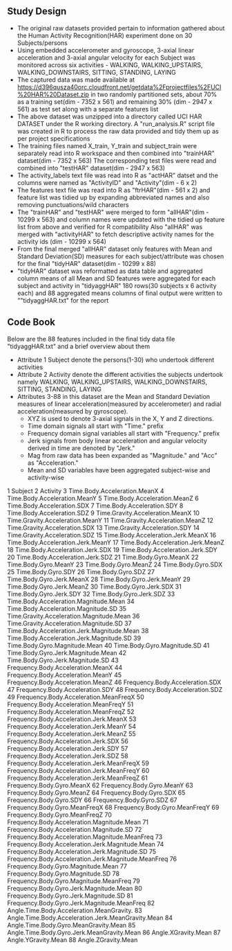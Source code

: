 ## Study Design

- The original raw datasets provided pertain to information gathered about the Human Activity Recognition(HAR) experiment done on 30 Subjects/persons
- Using embedded accelerometer and gyroscope, 3-axial linear acceleration and 3-axial angular velocity for each Subject was monitored across six activities - 
WALKING, WALKING_UPSTAIRS, WALKING_DOWNSTAIRS, SITTING, STANDING, LAYING
- The captured data was made available at https://d396qusza40orc.cloudfront.net/getdata%2Fprojectfiles%2FUCI%20HAR%20Dataset.zip in two randomly partitioned sets, 
about 70% as a training set(dim - 7352 x 561) and remaining 30% (dim - 2947 x 561) as test set along with a separate features list 
- The above dataset was unzipped into a directory called UCI HAR DATASET under the R working directory. A "run_analysis.R" script file was created in R to process
the raw data provided and tidy them up as per project specifications
- The training files named X_train, Y_train and subject_train were separately read into R workspace and then combined into "trainHAR" dataset(dim - 7352 x 563)
The corresponding test files were read and combined into "testHAR" dataset(dim - 2947 x 563)
- The activity_labels text file was read into R as "actHAR" datset and the columns were named as "ActivityID" and "Activity"(dim - 6 x 2) 	
- The features text file was read into R as "ftrHAR"(dim - 561 x 2) and feature list was tidied up by expanding abbreviated names and also removing punctuations/wild characters
- The "trainHAR" and "testHAR" were merged to form "allHAR"(dim - 10299 x 563) and column names were updated with the tidied up feature list from above and verified for R compatibility
Also "allHAR" was merged with "activityHAR" to fetch descriptive activity names for the activity ids (dim - 10299 x 564)
- From the final merged "allHAR" dataset only features with Mean and Standard Deviation(SD) measures for each subject/attribute was chosen for the final "tidyHAR" dataset(dim - 10299 x 88)
- "tidyHAR" dataset was reformatted as data table and aggregated column means of all Mean and SD features were aggregated for each subject and activity in 
"tidyaggHAR" 180 rows(30 subjects x 6 activity each)  and 88 aggregated means columns of final output were written to ""tidyaggHAR.txt" for the report

## Code Book

Below are the 88 features included in the final tidy data file "tidyaggHAR.txt" and a brief overview about them

- Attribute 1 Subject denote the persons(1-30) who undertook different activities
- Attribute 2 Activity denote the different activities the subjects undertook namely WALKING, WALKING_UPSTAIRS, WALKING_DOWNSTAIRS, SITTING, STANDING, LAYING
- Attributes 3-88 in this dataset are the Mean and Standard Deviation measures of linear acceleration(measured by accelerometer) and radial acceleration(measured by gyroscope). 
	- XYZ is used to denote 3-axial signals in the X, Y and Z directions.
	- Time domain signals all start with "Time." prefix
	- Frequency domain signal variables all start with "Frequency." prefix
	- Jerk signals from body linear acceleration and angular velocity derived in time are denoted by "Jerk."
	- Mag from raw data has been expanded as "Magnitude." and "Acc" as "Acceleration."
	- Mean and SD variables have been aggregated subject-wise and activity-wise 

1 Subject
2 Activity
3 Time.Body.Acceleration.MeanX
4 Time.Body.Acceleration.MeanY
5 Time.Body.Acceleration.MeanZ
6 Time.Body.Acceleration.SDX
7 Time.Body.Acceleration.SDY
8 Time.Body.Acceleration.SDZ
9 Time.Gravity.Acceleration.MeanX
10 Time.Gravity.Acceleration.MeanY
11 Time.Gravity.Acceleration.MeanZ
12 Time.Gravity.Acceleration.SDX
13 Time.Gravity.Acceleration.SDY
14 Time.Gravity.Acceleration.SDZ
15 Time.Body.Acceleration.Jerk.MeanX
16 Time.Body.Acceleration.Jerk.MeanY
17 Time.Body.Acceleration.Jerk.MeanZ
18 Time.Body.Acceleration.Jerk.SDX
19 Time.Body.Acceleration.Jerk.SDY
20 Time.Body.Acceleration.Jerk.SDZ
21 Time.Body.Gyro.MeanX
22 Time.Body.Gyro.MeanY
23 Time.Body.Gyro.MeanZ
24 Time.Body.Gyro.SDX
25 Time.Body.Gyro.SDY
26 Time.Body.Gyro.SDZ
27 Time.Body.Gyro.Jerk.MeanX
28 Time.Body.Gyro.Jerk.MeanY
29 Time.Body.Gyro.Jerk.MeanZ
30 Time.Body.Gyro.Jerk.SDX
31 Time.Body.Gyro.Jerk.SDY
32 Time.Body.Gyro.Jerk.SDZ
33 Time.Body.Acceleration.Magnitude.Mean
34 Time.Body.Acceleration.Magnitude.SD
35 Time.Gravity.Acceleration.Magnitude.Mean
36 Time.Gravity.Acceleration.Magnitude.SD
37 Time.Body.Acceleration.Jerk.Magnitude.Mean
38 Time.Body.Acceleration.Jerk.Magnitude.SD
39 Time.Body.Gyro.Magnitude.Mean
40 Time.Body.Gyro.Magnitude.SD
41 Time.Body.Gyro.Jerk.Magnitude.Mean
42 Time.Body.Gyro.Jerk.Magnitude.SD
43 Frequency.Body.Acceleration.MeanX
44 Frequency.Body.Acceleration.MeanY
45 Frequency.Body.Acceleration.MeanZ
46 Frequency.Body.Acceleration.SDX
47 Frequency.Body.Acceleration.SDY
48 Frequency.Body.Acceleration.SDZ
49 Frequency.Body.Acceleration.MeanFreqX
50 Frequency.Body.Acceleration.MeanFreqY
51 Frequency.Body.Acceleration.MeanFreqZ
52 Frequency.Body.Acceleration.Jerk.MeanX
53 Frequency.Body.Acceleration.Jerk.MeanY
54 Frequency.Body.Acceleration.Jerk.MeanZ
55 Frequency.Body.Acceleration.Jerk.SDX
56 Frequency.Body.Acceleration.Jerk.SDY
57 Frequency.Body.Acceleration.Jerk.SDZ
58 Frequency.Body.Acceleration.Jerk.MeanFreqX
59 Frequency.Body.Acceleration.Jerk.MeanFreqY
60 Frequency.Body.Acceleration.Jerk.MeanFreqZ
61 Frequency.Body.Gyro.MeanX
62 Frequency.Body.Gyro.MeanY
63 Frequency.Body.Gyro.MeanZ
64 Frequency.Body.Gyro.SDX
65 Frequency.Body.Gyro.SDY
66 Frequency.Body.Gyro.SDZ
67 Frequency.Body.Gyro.MeanFreqX
68 Frequency.Body.Gyro.MeanFreqY
69 Frequency.Body.Gyro.MeanFreqZ
70 Frequency.Body.Acceleration.Magnitude.Mean
71 Frequency.Body.Acceleration.Magnitude.SD
72 Frequency.Body.Acceleration.Magnitude.MeanFreq
73 Frequency.Body.Acceleration.Jerk.Magnitude.Mean
74 Frequency.Body.Acceleration.Jerk.Magnitude.SD
75 Frequency.Body.Acceleration.Jerk.Magnitude.MeanFreq
76 Frequency.Body.Gyro.Magnitude.Mean
77 Frequency.Body.Gyro.Magnitude.SD
78 Frequency.Body.Gyro.Magnitude.MeanFreq
79 Frequency.Body.Gyro.Jerk.Magnitude.Mean
80 Frequency.Body.Gyro.Jerk.Magnitude.SD
81 Frequency.Body.Gyro.Jerk.Magnitude.MeanFreq
82 Angle.Time.Body.Acceleration.MeanGravity.
83 Angle.Time.Body.Acceleration.Jerk.MeanGravity.Mean
84 Angle.Time.Body.Gyro.MeanGravity.Mean
85 Angle.Time.Body.Gyro.Jerk.MeanGravity.Mean
86 Angle.XGravity.Mean
87 Angle.YGravity.Mean
88 Angle.ZGravity.Mean
